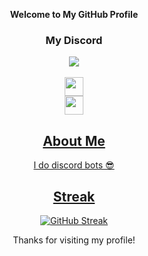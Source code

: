 <p align="center">
  <strong>Welcome to My GitHub Profile</strong>
</p>


<div align="center">
  <h3>My Discord</h3>
  <a href="https://discord.com/users/349899862495723520">
    <img src="https://lanyard.cnrad.dev/api/349899862495723520">
  </a>
  <br /><br />
    <a href="https://skillicons.dev">
    <img height=30 src="https://skillicons.dev/icons?i=js,ts,nodejs,java,kotlin,python,c,cpp,html,css,tailwind,php" />
    <br />
    <img height=30 src="https://skillicons.dev/icons?i=aws,nginx,git,github,vscode,idea,vim,docker,kubernetes,mysql,mongodb,postgres" />

## About Me

I do discord bots 😎

## Streak
<a href="https://git.io/streak-stats"><img src="https://streak-stats.demolab.com?user=mvaqq&theme=prussian" alt="GitHub Streak" /></a>

Thanks for visiting my profile!


<!--
**mikethemn/mikethemn** is a ✨ _special_ ✨ repository because its `README.md` (this file) appears on your GitHub profile.

Here are some ideas to get you started:

- 🔭 I’m currently working on ...
- 🌱 I’m currently learning ...
- 👯 I’m looking to collaborate on ...
- 🤔 I’m looking for help with ...
- 💬 Ask me about ...
- 📫 How to reach me: ...
- 😄 Pronouns: ...
- ⚡ Fun fact: ...
-->
